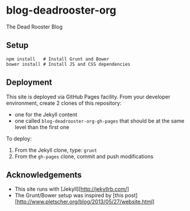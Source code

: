 # blog-deadrooster-org

The Dead Rooster Blog

## Setup

    npm install   # Install Grunt and Bower
    bower install # Install JS and CSS dependencies

## Deployment

This site is deployed via GitHub Pages facility. From your developer environment, create 2 clones of this 
repository: 

- one for the Jekyll content
- one called `blog-deadrooster-org-gh-pages` that should be at the same level than the first one

To deploy:

1. From the Jekyll clone, type: `grunt`
2. From the `gh-pages` clone, commit and push modifications

## Acknowledgements

- This site runs with [Jekyll][http://jekyllrb.com/]
- The Grunt/Bower setup was inspired by [this post][http://www.pletscher.org/blog/2013/05/27/website.html]
